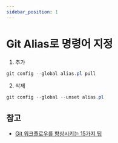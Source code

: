 ```yaml
---
sidebar_position: 1
---
```


# Git Alias로 명령어 지정

1. 추가

```powershell
git config --global alias.pl pull
```

2. 삭제

```powershell
git config --global --unset alias.pl
```

## 참고

- [Git 워크플로우를 향상시키는 15가지 팁](https://insight.infograb.net/blog/2020/10/13/15-tips-for-upgrading-git-workflow/)
